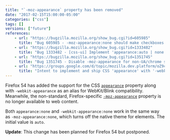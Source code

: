 ```yaml
---
title: "`-moz-appearance` property has been removed"
date: "2017-02-15T15:00:00-05:00"
categories: ["css"]
tags: []
versions: ["future"]
references:
    - url: "https://bugzilla.mozilla.org/show_bug.cgi?id=605985"
      title: "Bug 605985 - -moz-appearance:none should make checkboxes and radios be non-replaced elements (except on Android)"
    - url: "https://bugzilla.mozilla.org/show_bug.cgi?id=1333482"
      title: "Bug 1333482 - [css-ui] Implement 'appearance:auto | none', with '-webkit-appearance' as an alias."
    - url: "https://bugzilla.mozilla.org/show_bug.cgi?id=1351745"
      title: "Bug 1351745 - Disable -moz-appearance for non-UA/chrome sheets"
    - url: "https://groups.google.com/d/topic/mozilla.dev.platform/oZ9cPF8Y1pE/discussion"
      title: "Intent to implement and ship CSS 'appearance' with '-webkit-appearance' as an alias. Unship '-moz-appearance'."
---
```

Firefox 54 has added the support for the CSS [`appearance`](https://developer.mozilla.org/en-US/docs/Web/CSS/appearance) property along with `-webkit-appearance` as an alias for WebKit/Blink compatibility. Meanwhile, the non-standard, Firefox-specific [`-moz-appearance`](https://developer.mozilla.org/en-US/docs/Web/CSS/-moz-appearance) property is no longer available to web content.

Both `appearance:none` and `-webkit-appearance:none` work in the same way as `-moz-appearance:none`, which turns off the native theme for elements. The initial value is `auto`.

**Update**: This change has been planned for Firefox 54 but postponed.
